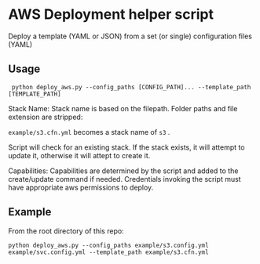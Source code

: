 # AWS Deployment helper script

Deploy a template (YAML or JSON) from a set (or single) configuration files (YAML)

## Usage  

` python deploy_aws.py --config_paths [CONFIG_PATH]... --template_path [TEMPLATE_PATH]`  

Stack Name: Stack name is based on the filepath. Folder paths and file extension are stripped:

`example/s3.cfn.yml` becomes a stack name of `s3` . 

Script will check for an existing stack. If the stack exists, it will attempt to update it, otherwise it will attept to create it.  

Capabilities: Capabilities are determined by the script and added to the create/update command if needed. Credentials invoking the script must have appropriate aws permissions to deploy.

## Example

From the root directory of this repo:

`python deploy_aws.py --config_paths example/s3.config.yml example/svc.config.yml --template_path example/s3.cfn.yml`  